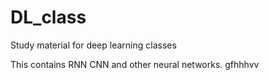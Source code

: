 # DL_class
Study material for deep learning classes

This contains RNN CNN and other neural networks.
gfhhhvv
